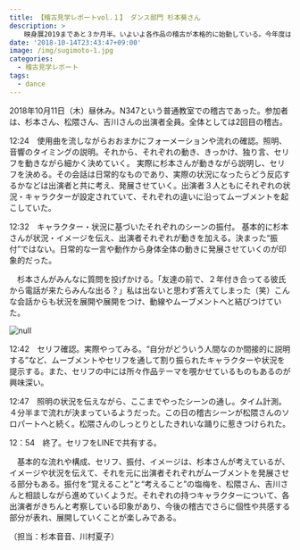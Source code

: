 ```yaml
---
title: 【稽古見学レポートvol.１】 ダンス部門 杉本葵さん
description: >
  　映身展2019まであと３か月半。いよいよ各作品の稽古が本格的に始動している。今年度は、実践におけるプロセスを共有し、さらに思考を深めるために、スタッフによる『稽古場レポート』を行う。ダンス部門の記念すべき第１回目のレポートは、杉本葵さん（２年生）の作品稽古である。
date: '2018-10-14T23:43:47+09:00'
image: /img/sugimoto-1.jpg
categories:
  - 稽古見学レポート
tags:
  - dance
---
```

2018年10月11日（木）昼休み。N347という普通教室での稽古であった。参加者は、杉本さん、松隈さん、吉川さんの出演者全員。全体としては2回目の稽古。

12:24　使用曲を流しながらおおまかにフォーメーションや流れの確認。照明、音響のタイミングの説明。それから、それぞれの動き、きっかけ、独り言、セリフを動きながら細かく決めていく。 実際に杉本さんが動きながら説明し、セリフを決める。その会話は日常的なものであり、実際の状況になったらどう反応するかなどは出演者と共に考え、発展させていく。出演者３人ともにそれぞれの状況・キャラクターが設定されていて、それぞれの違いに沿ってムーブメントを起こしていた。

12:32　キャラクター・状況に基づいたそれぞれのシーンの振付。
基本的に杉本さんが状況・イメージを伝え、出演者それぞれが動きを加える。決まった“振付”ではない。日常的な一言や動作から身体全体の動きに発展させていくのが印象的だった。

　杉本さんがみんなに質問を投げかける。「友達の前で、２年付き合ってる彼氏から電話が来たらみんな出る？」私は出ないと思わず答えてしまった（笑）こんな会話からも状況を展開や展開をつけ、動線やムーブメントへと結びつけていた。

![null](/img/sugimoto-2.jpg)

12:42　セリフ確認。実際やってみる。“自分がどういう人間なのか間接的に説明する”など、ムーブメントやセリフを通して割り振られたキャラクターや状況を提示する。また、セリフの中には所々作品テーマを覗かせているものもあるのが興味深い。

12:47　照明の状況を伝えながら、ここまでやったシーンの通し。タイム計測。４分半まで流れが決まっているようだった。この日の稽古シーンが松隈さんのソロパートへと続く。松隈さんのしっとりとしたきれいな踊りに惹きつけられた。

12：54　終了。セリフをLINEで共有する。

　基本的な流れや構成、セリフ、振付、イメージは、杉本さんが考えているが、イメージや状況を伝えて、それを元に出演者それぞれがムーブメントを発展させる部分もある。振付を“覚えること”と“考えること”の塩梅を、松隈さん、吉川さんと相談しながら進めていくようだ。それぞれの持つキャラクターについて、各出演者がきちんと考察している印象があり、今後の稽古でさらに個性や共感する部分が表れ、展開していくことが楽しみである。

（担当：杉本音音、川村夏子）
